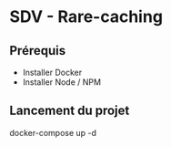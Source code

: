 # SDV - Rare-caching

## Prérequis
- Installer Docker
- Installer Node / NPM

## Lancement du projet

docker-compose up -d